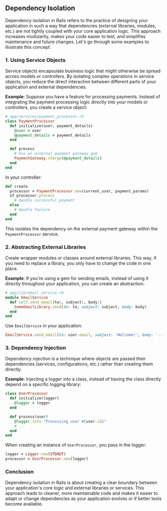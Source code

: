 ## Dependency Isolation

Dependency isolation in Rails refers to the practice of designing your application in such a way that dependencies (external libraries, modules, etc.) are not tightly coupled with your core application logic. This approach increases modularity, makes your code easier to test, and simplifies maintenance and future changes. Let's go through some examples to illustrate this concept:

### 1. Using Service Objects

Service objects encapsulate business logic that might otherwise be spread across models or controllers. By isolating complex operations in service objects, you reduce the direct interaction between different parts of your application and external dependencies.

**Example**: Suppose you have a feature for processing payments. Instead of integrating the payment processing logic directly into your models or controllers, you create a service object:

```ruby
# app/services/payment_processor.rb
class PaymentProcessor
  def initialize(user, payment_details)
    @user = user
    @payment_details = payment_details
  end

  def process
    # Use an external payment gateway gem
    PaymentGateway.charge(@payment_details)
  end
end
```

In your controller:

```ruby
def create
  processor = PaymentProcessor.new(current_user, payment_params)
  if processor.process
    # Handle successful payment
  else
    # Handle failure
  end
end
```

This isolates the dependency on the external payment gateway within the `PaymentProcessor` service.

### 2. Abstracting External Libraries

Create wrapper modules or classes around external libraries. This way, if you need to replace a library, you only have to change the code in one place.

**Example**: If you're using a gem for sending emails, instead of using it directly throughout your application, you can create an abstraction:

```ruby
# app/lib/email_service.rb
module EmailService
  def self.send_email(to:, subject:, body:)
    SomeEmailLibrary.send(to: to, subject: subject, body: body)
  end
end
```

Use `EmailService` in your application:

```ruby
EmailService.send_email(to: user.email, subject: 'Welcome!', body: '...')
```

### 3. Dependency Injection

Dependency injection is a technique where objects are passed their dependencies (services, configurations, etc.) rather than creating them directly.

**Example**: Injecting a logger into a class, instead of having the class directly depend on a specific logging library:

```ruby
class UserProcessor
  def initialize(logger)
    @logger = logger
  end

  def process(user)
    @logger.info "Processing user #{user.id}"
    # ...
  end
end
```

When creating an instance of `UserProcessor`, you pass in the logger:

```ruby
logger = Logger.new(STDOUT)
processor = UserProcessor.new(logger)
```

### Conclusion

Dependency isolation in Rails is about creating a clear boundary between your application's core logic and external libraries or services. This approach leads to cleaner, more maintainable code and makes it easier to adapt or change dependencies as your application evolves or if better tools become available.
